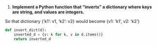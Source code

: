 1. **Implement a Python function that “inverts” a dictionary where keys are string, and values are integers.**

So that dictionary {‘k1’: v1, ‘k2’: v2} would become {v1: ’k1’, v2: ‘k2’}

```python
def invert_dict(d):
    inverted_d = {v: k for k, v in d.items()}
	return inverted_d
```

